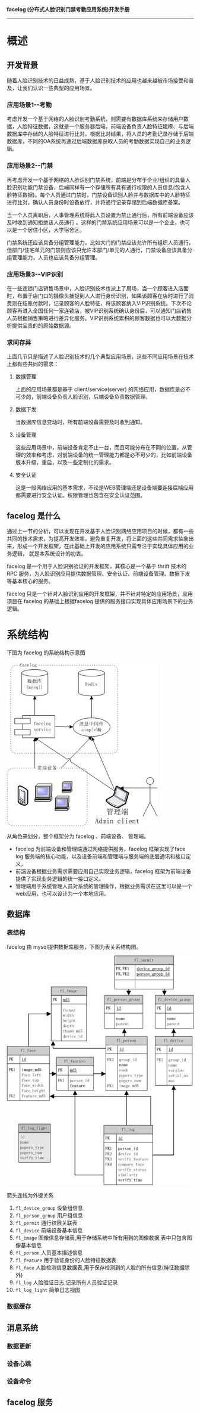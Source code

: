 **facelog (分布式人脸识别门禁考勤应用系统)开发手册**

----------

# 概述
## 开发背景

随着人脸识别技术的日益成熟，基于人脸识别技术的应用也越来越被市场接受和普及，让我们认识一些典型的应用场景。

### 应用场景1--考勤

考虑开发一个基于网络的人脸识别考勤系统，则需要有数据库系统来存储用户数据，人脸特征数据，这就是一个服务器后端，前端设备负责人脸特征建模、与后端数据库中存储的人脸特征进行比对，根据比对结果，将人员的考勤记录存储于后端数据库，不同的OA系统再通过后端数据库获取人员的考勤数据实现自己的业务逻辑。

### 应用场景2--门禁

再考虑开发一个基于网络的人脸识别门禁系统，前端是分布于企业/组织的具备人脸识别功能门禁设备，后端同样有一个存储所有具有通行权限的人员信息(包含人脸特征数据)。每个人员通过门禁时，门禁设备识别人脸并与数据库中的人脸特征进行比对，确认人员身份时设备放行，并将通行记录存储到后端数据库备案。

当一个人员离职后，人事管理系统将此人员设置为禁止通行后，所有前端设备应该及时收到通知拒绝该人员通行 。这样的门禁系统应用场景可以是一个企业，也可以是一个居住小区，大学宿舍区。

门禁系统还应该具备分组管理能力，比如大门的门禁应该允许所有组织人员通行，但部门/住宅单元的门禁则应该只允许本部门/单元的人通行，门禁设备应该具备分组管理能力，人员也应该具备分组管理。

### 应用场景3--VIP识别

在一些连锁门店销售场景中，人脸识别技术也派上了用场，当一个顾客进入店面时，布置于店门口的摄像头捕捉到人人进行身份识别，如果该顾客在店时进行了消费则在结账付款时，记录顾客的人脸特征，将该顾客纳入VIP识别系统。下次不论顾客再进入全国任何一家连锁店，被VIP识别系统确认身份后，可以通知门店销售人员根据销售策略进行差异化服务。VIP识别系统累积的顾客数据也可以大数据分析提供宝贵的的原始数据源。

### 求同存异

上面几节只是描述了人脸识别技术的几个典型应用场景，这些不同应用场景在技术上都有些共同的需求：

1. 数据管理

	上面的应用场景都是基于 client/service(server) 的网络应用，数据库是必不可少的，前端设备负责人脸识别，后端设备负责数据管理。

2.	数据下发

	当数据库信息变动时，所有前端设备需要及时收到通知。

3.	设备管理
	
	这些应用场景中，前端设备肯定不止一台，而且可能分布在不同的位置，从管理的效率和考虑，对前端设备的统一管理能力都是必不可少的，比如前端设备版本升级，重启，以及一些定制化的需求。

4.	安全认证
	
	这是一般网络应用的基本需求，不论是WEB管理端还是设备端要连接后端应用都需要进行安全认证。权限管理也包含在安全认证范围。

## facelog 是什么

通过上一节的分析，可以发现在开发基于人脸识别网络应用项目的时候，都有一些共同的技术需求，为提高开发效率，避免重复开发，将上面的这些共同需求抽象出来，形成一个开发框架，在此基础上开发的应用系统只需专注于实现具体应用的业务逻辑， 就是本系统设计的初衷。

facelog 是一个用于人脸识别验证的开发框架，其核心是一个基于 thrift 技术的 RPC 服务，为人脸识别应用提供数据管理、安全认证、前端设备管理、数据下发等基本核心的服务。

facelog 只是一个针对人脸识别应用的开发框架，并不针对特定的应用场景，应用项目在 facelog 的基础上根据facelog 提供的服务接口实现具体应用场景下的业务逻辑。

# 系统结构

下图为 facelog 的系统结构示意图

![系统结构](images/network.png)

从角色来划分，整个框架分为 facelog 、前端设备、 管理端。

- facelog 为前端设备和管理端通过网络提供服务，facelog 框架实现了face log 服务端的核心功能，以及设备前端和管理端与服务端的底层通讯和接口定义。
- 前諯设备根据业务需求需要应用自己实现业务逻辑，facelog 框架为前端设备提供了实现业务逻辑的统一接口定义。
- 管理端用于系统管理人员对系统的管理操作，根据业务需求在这里可以是一个web应用，也可以设计为一个本地应用。 
## 数据库

### 表结构
facelog 由 mysql提供数据库服务，下图为表关系结构图。

![表关系结构图](images/database.png)

箭头连线为外键关系

1. `fl_device_group`  设备组信息
2. `fl_person_group`  用户组信息
3. `fl_permit`  通行权限关联表
4. `fl_device` 前端设备基本信息
5. `fl_image` 图像信息存储表,用于存储系统中所有用到的图像数据,表中只包含图像基本信息
6. `fl_person` 人员基本描述信息
7. `fl_feature` 用于验证身份的人脸特征数据表
8. `fl_face` 人脸检测信息数据表,用于保存检测到的人脸的所有信息(特征数据除外)
9. `fl_log` 人脸验证日志,记录所有人员验证记录
10. `fl_log_light` 简单日志视图

### 数据缓存
## 消息系统
### 数据更新
### 设备心跳
### 设备命令
## facelog 服务


